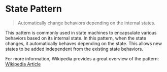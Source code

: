 # State Pattern

> Automatically change behaviors depending on the internal states.

This pattern is commonly used in state machines to encapsulate various  behaviors based on its internal state. In this pattern, when the state changes, it automatically behaves depending on the state. This allows new states to be added independent from the existing state behaviors.

For more information, Wikipedia provides a great overview of the pattern: [Wikipedia Article](https://en.wikipedia.org/wiki/State_pattern)